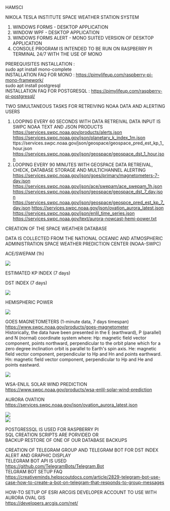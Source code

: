 HAMSCI

NIKOLA TESLA INSTITUTE
SPACE WEATHER STATION SYSTEM
 
1) WINDOWS FORMS - DESKTOP APPLICATION
2) WINDOW WPF - DESKTOP APPLICATION
3) WINDOWS FORMS ALERT - MONO SUITED VERSION OF DESKTOP APPLICATION
4) CONSOLE PROGRAM IS INTENDED TO BE RUN ON RASPBERRY PI TERMINAL 24/7 WITH THE USE OF MONO

PREREQUISITES INSTALLATION : </br>
	sudo apt install mono-complete</br>
INSTALLATION FAQ FOR MONO : https://pimylifeup.com/raspberry-pi-mono-framework/</br>
	sudo apt install postgresql</br>
INSTALLATION FAQ FOR POSTGRESQL : https://pimylifeup.com/raspberry-pi-postgresql/</br>

TWO SIMULTANEOUS TASKS FOR RETREIVING NOAA DATA AND ALERTING USERS
1) LOOPING EVERY 60 SECONDS WITH DATA RETREIVAL
	DATA INPUT IS SWPC NOAA TEXT AND JSON PRODUCTS
	https://services.swpc.noaa.gov/products/alerts.json
	https://services.swpc.noaa.gov/json/planetary_k_index_1m.json
	ttps://services.swpc.noaa.gov/json/geospace/geospace_pred_est_kp_1_hour.json
	https://services.swpc.noaa.gov/json/geospace/geospace_dst_1_hour.json
2) LOOPING EVERY 90 MINUTES WITH GEOSPACE DATA RETREIVAL, CHECK, DATABASE STORAGE AND MULTICHANNEL ALERTING
	https://services.swpc.noaa.gov/json/goes/primary/magnetometers-7-day.json
	https://services.swpc.noaa.gov/json/ace/swepam/ace_swepam_1h.json
	https://services.swpc.noaa.gov/json/geospace/geospace_dst_7_day.json
	https://services.swpc.noaa.gov/json/geospace/geospce_pred_est_kp_7_day.json
	https://services.swpc.noaa.gov/json/ovation_aurora_latest.json
	https://services.swpc.noaa.gov/json/enlil_time_series.json
	https://services.swpc.noaa.gov/text/aurora-nowcast-hemi-power.txt
 
CREATION OF THE SPACE WEATHER DATABASE

DATA IS COLLECTED FROM THE NATIONAL OCEANIC AND ATMOSPHERIC ADMINISTRATION SPACE WEATHER PREDICTION CENTER (NOAA-SWPC)

ACE/SWEPAM (1h)

<img src="Screen-4.jpg"><br/>

ESTIMATED KP INDEX (7 days)

DST INDEX (7 days)

<img src="Screen-3.jpg"><br/>

HEMISPHERIC POWER

<img src="Screen-1.jpg"><br/>

GOES MAGNETOMETERS (1-minute data, 7 days timespan)</br>
https://www.swpc.noaa.gov/products/goes-magnetometer</br>
Historically, the data have been presented in the E (earthward), P (parallel) and N (normal) coordinate system where:
Hp:  magnetic field vector component, points northward, perpendicular to the orbit plane which for a zero degree inclination orbit is parallel to Earth's spin axis.
He:  magnetic field vector component, perpendicular to Hp and Hn and points earthward.
Hn:  magnetic field vector component, perpendicular to Hp and He and points eastward.

<img src="Screen-5.jpg"><br/>

WSA-ENLIL SOLAR WIND PREDICTION</br>
https://www.swpc.noaa.gov/products/wsa-enlil-solar-wind-prediction</br>

AURORA OVATION</br>
https://services.swpc.noaa.gov/json/ovation_aurora_latest.json</br>

<img src="Screen-6.jpg"><br/>
<img src="Screen-7.jpg"><br/>

POSTGRESSQL IS USED FOR RASPBERRY PI </br>
SQL CREATION SCRIPTS ARE PORVIDED OR</br>
BACKUP RESTORE OF ONE OF OUR DATABASE BACKUPS</br>

CREATION OF TELEGRAM GROUP AND TELEGRAM BOT FOR DST INDEX ALERT AND GRAPHIC DISPLAY</br>
TELEGRAM BOT API IS USED https://github.com/TelegramBots/Telegram.Bot</br>
TELGRAM BOT SETUP FAQ https://creativeminds.helpscoutdocs.com/article/2829-telegram-bot-use-case-how-to-create-a-bot-on-telegram-that-responds-to-group-messages</br>

HOW-TO SETUP OF ESRI ARCGIS DEVELOPER ACCOUNT TO USE WITH AURORA OVAL GIS</br>
https://developers.arcgis.com/net/</br>
